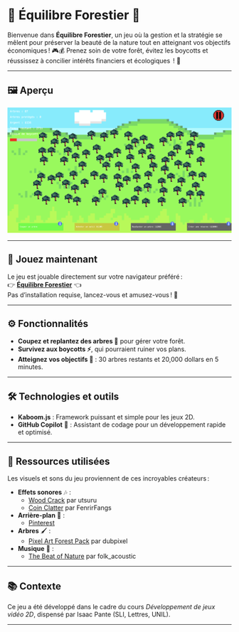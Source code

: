 # 🌳 Équilibre Forestier 🌳  
Bienvenue dans **Équilibre Forestier**, un jeu où la gestion et la stratégie se mêlent pour préserver la beauté de la nature tout en atteignant vos objectifs économiques ! 🎮💰 Prenez soin de votre forêt, évitez les boycotts et réussissez à concilier intérêts financiers et écologiques  ! 🌱

---

## 🖼️ Aperçu  
![Illustration du jeu](assets/illustration.png)

---

## 🚀 Jouez maintenant  
Le jeu est jouable directement sur votre navigateur préféré :  
👉 [**Équilibre Forestier**](https://jv2d.borgeaud.online) 👈  
Pas d’installation requise, lancez-vous et amusez-vous ! 🎉  

---

## ⚙️ Fonctionnalités  
- **Coupez et replantez des arbres 🌲** pour gérer votre forêt.  
- **Survivez aux boycotts ⚡**, qui pourraient ruiner vos plans.  
- **Atteignez vos objectifs 🎯** : 30 arbres restants et 20,000 dollars en 5 minutes.  

---

## 🛠️ Technologies et outils  
- **Kaboom.js** : Framework puissant et simple pour les jeux 2D.  
- **GitHub Copilot** 🤖 : Assistant de codage pour un développement rapide et optimisé.  

---

## 🎵 Ressources utilisées  
Les visuels et sons du jeu proviennent de ces incroyables créateurs :  
- **Effets sonores** 🎶 :  
  - [Wood Crack](https://pixabay.com/sound-effects/wood-crack-1-105890/) par utsuru  
  - [Coin Clatter](https://pixabay.com/sound-effects/coin-clatter-6-87110/) par FenrirFangs  
- **Arrière-plan** 🎨 :  
  - [Pinterest](https://www.pinterest.com/pin/380272762264915496/)  
- **Arbres** 🖌️ :  
  - [Pixel Art Forest Pack](https://dubpixel.itch.io/pixel-art-forest-pack) par dubpixel  
- **Musique** 🎵 :  
  - [The Beat of Nature](https://pixabay.com/music/solo-guitar-the-beat-of-nature-122841/) par folk_acoustic  


---

## 📚 Contexte  
Ce jeu a été développé dans le cadre du cours *Développement de jeux vidéo 2D*, dispensé par Isaac Pante (SLI, Lettres, UNIL).  

---


